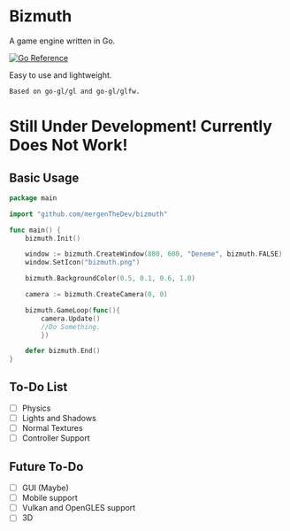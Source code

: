 # Bizmuth
A game engine written in Go.

[![Go Reference](https://pkg.go.dev/badge/github.com/mergenTheDev/bizmuth.svg)](https://pkg.go.dev/github.com/mergenTheDev/bizmuth)

Easy to use and lightweight.

`Based on go-gl/gl and go-gl/glfw.`

# Still Under Development! Currently Does Not Work!

## Basic Usage
```go
package main

import "github.com/mergenTheDev/bizmuth"

func main() {
	bizmuth.Init()

	window := bizmuth.CreateWindow(800, 600, "Deneme", bizmuth.FALSE)
	window.SetIcon("bizmuth.png")

	bizmuth.BackgroundColor(0.5, 0.1, 0.6, 1.0)

	camera := bizmuth.CreateCamera(0, 0)

	bizmuth.GameLoop(func(){
		camera.Update()
  		//Do Something.
        })

	defer bizmuth.End()
}
```

## To-Do List

- [ ] Physics
- [ ] Lights and Shadows
- [ ] Normal Textures
- [ ] Controller Support

## Future To-Do

- [ ] GUI (Maybe)
- [ ] Mobile support
- [ ] Vulkan and OpenGLES support
- [ ] 3D
